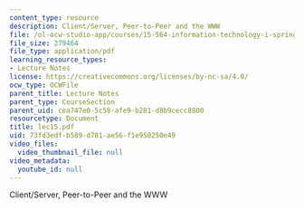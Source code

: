 ```yaml
---
content_type: resource
description: Client/Server, Peer-to-Peer and the WWW
file: /ol-ocw-studio-app/courses/15-564-information-technology-i-spring-2003/73fd3edfb589d781ae56f1e950250e49_lec15.pdf
file_size: 279464
file_type: application/pdf
learning_resource_types:
- Lecture Notes
license: https://creativecommons.org/licenses/by-nc-sa/4.0/
ocw_type: OCWFile
parent_title: Lecture Notes
parent_type: CourseSection
parent_uid: cea747e0-5c58-afe9-b281-d8b9cecc8800
resourcetype: Document
title: lec15.pdf
uid: 73fd3edf-b589-d781-ae56-f1e950250e49
video_files:
  video_thumbnail_file: null
video_metadata:
  youtube_id: null
---
```

Client/Server, Peer-to-Peer and the WWW